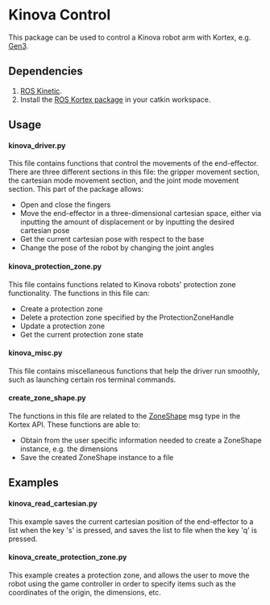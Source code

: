 # Kinova Control
This package can be used to control a Kinova robot arm with Kortex, e.g. [Gen3](https://www.kinovarobotics.com/en/knowledge-hub/gen3-ultra-lightweight-robot). 
## Dependencies
1. [ROS Kinetic](http://wiki.ros.org/kinetic/Installation).
2. Install the [ROS Kortex package](https://github.com/Kinovarobotics/ros_kortex) in your catkin workspace.
## Usage
#### kinova_driver.py
This file contains functions that control the movements of the end-effector. There are three different sections in this
file: the gripper movement section, the cartesian mode movement section, and the joint mode movement section. This part 
of the package allows:
* Open and close the fingers
* Move the end-effector in a three-dimensional cartesian space, either via inputting the amount of displacement or by 
inputting the desired cartesian pose
* Get the current cartesian pose with respect to the base
* Change the pose of the robot by changing the joint angles
#### kinova_protection_zone.py
This file contains functions related to Kinova robots' protection zone functionality. 
The functions in this file can:
* Create a protection zone
* Delete a protection zone specified by the ProtectionZoneHandle
* Update a protection zone
* Get the current protection zone state
#### kinova_misc.py
This file contains miscellaneous functions that help the driver run smoothly, such as launching certain ros terminal 
commands.
#### create_zone_shape.py
The functions in this file are related to the [ZoneShape](https://github.com/Kinovarobotics/kortex/blob/master/api_python/doc/markdown/references/msg_Base_ZoneShape.md) msg type in the Kortex API.
These functions are able to:
* Obtain from the user specific information needed to create a ZoneShape instance, e.g. the dimensions
* Save the created ZoneShape instance to a file

## Examples
#### kinova_read_cartesian.py
This example saves the current cartesian position of the end-effector to a list when the key 's' is pressed, and saves
 the list to file when the key 'q' is pressed.
#### kinova_create_protection_zone.py
This example creates a protection zone, and allows the user to move the robot using the game controller in order to specify 
items such as the coordinates of the origin, the dimensions, etc.